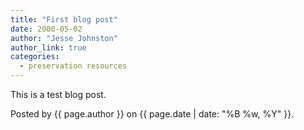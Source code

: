 ```yaml
---
title: "First blog post"
date: 2000-05-02
author: "Jesse Johnston"
author_link: true
categories:
  - preservation resources
---
```


This is a test blog post.

Posted by {{ page.author }} on {{ page.date | date: "%B %w, %Y" }}.